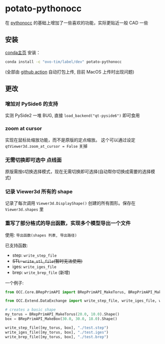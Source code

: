 # potato-pythonocc
在 [pythonocc](https://github.com/tpaviot/pythonocc-core) 的基础上增加了一些喜欢的功能，实际更贴近一般 CAD 一些

## 安装
[conda主页](https://anaconda.org/ovo-tim/potato-pythonocc)
安装：
``` bash
conda install -c "ovo-tim/label/dev" potato-pythonocc
```
(全部由 [github action](https://github.com/ovo-Tim/potato-pythonocc/actions/workflows/conda-pack.yml) 自动打包上传, 目前 MacOS 上传时出现问题)

## 更改
### 增加对 PySide6 的支持
实测 PySide2 一堆 BUG, 
直接 `load_backend("qt-pyside6")` 即可食用

### zoom at cursor
实现在鼠标处缩放功能，而不是原版的定点缩放。
这个可以通过设定 `qtViewer3d.zoom_at_cursor = False` 关掉

### 无需切换即可选中 点线面
原版需按`G`切换选择模式，现在无需切换即可选择(自动帮你切换成需要的选择模式)

### 记录 Viewer3d 所有的 shape
记录了每次调用 `Viewer3d.DisplayShape()` 创建的所有图形。保存在 `Viewer3d.shapes` 里

### 重写了部分格式的导出函数，实现多个模型导出一个文件
使用: `导出函数(shapes 列表, 导出路径)`

已支持函数:
- step: `write_step_file`
- ~~STL: `write_stl_file`(暂时无法使用)~~
- iges: `write_iges_file`
- brep: `write_brep_file` (新增)

一个例子:
``` python
from OCC.Core.BRepPrimAPI import BRepPrimAPI_MakeTorus, BRepPrimAPI_MakeBox

from OCC.Extend.DataExchange import write_step_file, write_iges_file, write_brep_file

# creates a basic shape
my_torus = BRepPrimAPI_MakeTorus(20.0, 10.0).Shape()
box = BRepPrimAPI_MakeBox(30.0, 30.0, 18.0).Shape()

write_step_file([my_torus, box], "./test.step")
write_iges_file([my_torus, box], "./test.iges")
write_brep_file([my_torus, box], "./test.brep")
```
